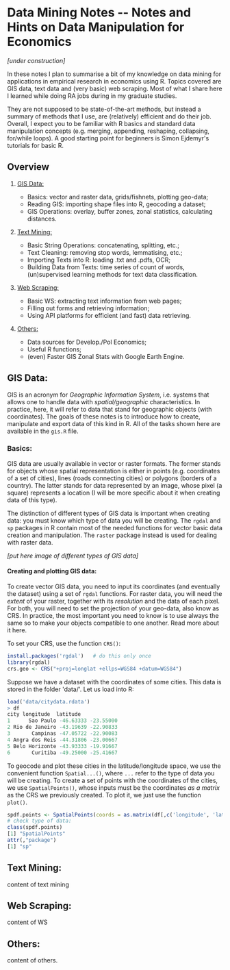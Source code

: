# Data Mining Notes -- Notes and Hints on Data Manipulation for Economics

*[under construction]*

In these notes I plan to summarise a bit of my knowledge on data mining for applications in empirical research in economics using R. Topics covered are GIS data, text data and (very basic) web scraping. Most of what I share here I learned while doing RA jobs during in my graduate studies.

They are not supposed to be state-of-the-art methods, but instead a summary of methods that I use, are (relatively) efficient and do their job. Overall, I expect you to be familiar with R basics and standard data manipulation concepts (e.g. merging, appending, reshaping, collapsing, for/while loops). A good starting point for beginners is Simon Ejdemyr's tutorials for basic R.

## Overview

1. [GIS Data:](#gis-data)
    - Basics: vector and raster data, grids/fishnets, plotting geo-data;
    - Reading GIS: importing shape files into R, geocoding a dataset;
    - GIS Operations: overlay, buffer zones, zonal statistics, calculating distances.

2. [Text Mining:](#text-mining)
    - Basic String Operations: concatenating, splitting, etc.;
    - Text Cleaning: removing stop words, lemmatising, etc.;
    - Importing Texts into R: loading .txt and .pdfs, OCR;
    - Building Data from Texts: time series of count of words, (un)supervised learning methods for text data classification.

3. [Web Scraping:](#web-scraping)
    - Basic WS: extracting text information from web pages;
    - Filling out forms and retrieving information;
    - Using API platforms for efficient (and fast) data retrieving.

4. [Others:](#others)
    - Data sources for Develop./Pol Economics;
    - Useful R functions;
    - (even) Faster GIS Zonal Stats with Google Earth Engine.

## GIS Data:

GIS is an acronym for *Geographic Information System*, i.e. systems that allows one to handle data with *spatial/geographic* characteristics. In practice, here, it will refer to data that stand for geographic objects (with coordinates). The goals of these notes is to introduce how to create, manipulate and export data of this kind in R. All of the tasks shown here are available in the `gis.R` file.

### Basics:

GIS data are usually available in vector or raster formats. The former stands for objects whose spatial representation is either in points (e.g. coordinates of a set of cities), lines (roads connecting cities) or polygons (borders of a country). The latter stands for data represented by an image, whose pixel (a square) represents a location (I will be more specific about it when creating data of this type).

The distinction of different types of GIS data is important when creating data: you must know which type of data you will be creating. The `rgdal` and `sp` packages in R contain most of the needed functions for vector basic data creation and manipulation. The `raster` package instead is used for dealing with raster data.

*[put here image of different types of GIS data]*

#### Creating and plotting GIS data:

To create vector GIS data, you need to input its coordinates (and eventually the dataset) using a set of `rgdal` functions. For raster data, you will need the *extent* of your raster, together with its *resolution* and the data of each pixel. For both, you will need to set the projection of your geo-data, also know as CRS. In practice, the most important you need to know is to use always the same so to make your objects compatible to one another. Read more about it here.

To set your CRS, use the function `CRS()`:

```r
install.packages('rgdal')   # do this only once
library(rgdal)
crs.geo <- CRS("+proj=longlat +ellps=WGS84 +datum=WGS84")
```

Suppose we have a dataset with the coordinates of some cities. This data is stored in the folder 'data/'. Let us load into R:

```r
load('data/citydata.rdata')
> df
city longitude  latitude
1      Sao Paulo -46.63333 -23.55000
2 Rio de Janeiro -43.19639 -22.90833
3       Campinas -47.05722 -22.90083
4 Angra dos Reis -44.31806 -23.00667
5 Belo Horizonte -43.93333 -19.91667
6       Curitiba -49.25000 -25.41667
```

To geocode and plot these cities in the latitude/longitude space, we use the convenient function `Spatial...()`, where `...` refer to the type of data you will be creating. To create a set of points with the coordinates of the cities, we use `SpatialPoints()`, whose inputs must be the coordinates *as a matrix*  as the CRS we previously created. To plot it, we just use the function `plot()`.

```r
spdf.points <- SpatialPoints(coords = as.matrix(df[,c('longitude', 'latitude')]), proj4string = crs.geo)
# check type of data:
class(spdf.points)
[1] "SpatialPoints"
attr(,"package")
[1] "sp"
```



## Text Mining:

content of text mining

## Web Scraping:

content of WS

## Others:

content of others.
